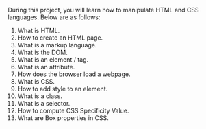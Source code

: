 During this project, you will learn how to manipulate HTML and CSS languages. Below are as follows:

1. What is HTML.
2. How to create an HTML page.
3. What is a markup language.
4. What is the DOM.
5. What is an element / tag.
6. What is an attribute.
7. How does the browser load a webpage.
8. What is CSS.
9. How to add style to an element.
10. What is a class.
11. What is a selector.
12. How to compute CSS Specificity Value.
13. What are Box properties in CSS.
